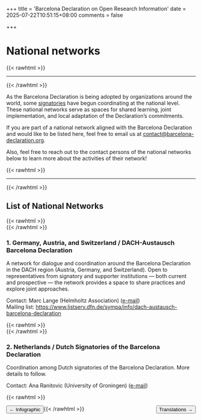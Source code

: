 +++
title = 'Barcelona Declaration on Open Research Information'
date = 2025-07-22T10:51:15+08:00
comments = false

+++

# National networks
{{< rawhtml >}}
<hr class="small">
{{< /rawhtml >}}

As the Barcelona Declaration is being adopted by organizations around the world, some [signatories](/signatories) have begun coordinating at the national level. These national networks serve as spaces for shared learning, joint implementation, and local adaptation of the Declaration’s commitments.

If you are part of a national network aligned with the Barcelona Declaration and would like to be listed here, feel free to email us at contact@barcelona-declaration.org.

Also, feel free to reach out to the contact persons of the national networks below to learn more about the activities of their network! 

{{< rawhtml >}}
<br>
<hr class="small">
{{< /rawhtml >}}

## List of National Networks  
{{< rawhtml >}}
<br>
{{< /rawhtml >}}

### 1. Germany, Austria, and Switzerland / DACH-Austausch Barcelona Declaration
  
A network for dialogue and coordination around the Barcelona Declaration in the DACH region (Austria, Germany, and Switzerland). Open to representatives from signatory and supporter institutions — both current and prospective — the network provides a space to share practices and explore joint approaches.  
  
Contact: Marc Lange (Helmholtz Association) ([e-mail](mailto:marc.lange@os.helmholtz.de))  
Mailing list: https://www.listserv.dfn.de/sympa/info/dach-austausch-barcelona-declaration

{{< rawhtml >}}
<br>
{{< /rawhtml >}}

### 2. Netherlands / Dutch Signatories of the Barcelona Declaration


Coordination among Dutch signatories of the Barcelona Declaration. More details to follow.
  
Contact: Ana Ranitovic (University of Groningen) ([e-mail](a.ranitovic@rug.nl))

{{< rawhtml >}}

<button style="float:left" onclick="document.location='/infographic'">&larr; Infographic</button> 

<button style="float:right" onclick="document.location='/translations'">Translations &rarr;</button> 

{{< /rawhtml >}}
